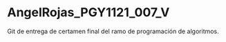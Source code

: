 # AngelRojas_PGY1121_007_V
Git de entrega de certamen final del ramo de programación de algoritmos.
